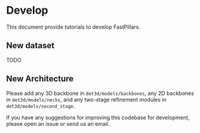 # Develop

This document provide tutorials to develop FastPillars. 

## New dataset 

TODO

## New Architecture 

Please add any 3D backbone in `det3d/models/backbones`, any 2D backbones in `det3d/models/necks`, and any two-stage refinement modules in `det3d/models/second_stage`. 

If you have any suggestions for improving this codebase for development, please open an issue or send us an email. 